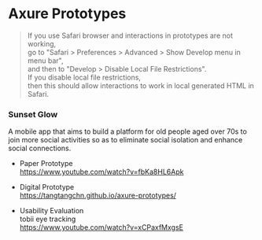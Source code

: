 # Axure Prototypes

> If you use Safari browser and interactions in prototypes are not working,  
> go to "Safari > Preferences > Advanced > Show Develop menu in menu bar",  
> and then to "Develop > Disable Local File Restrictions".  
> If you disable local file restrictions,  
> then this should allow interactions to work in local generated HTML in Safari.

### Sunset Glow

A mobile app that aims to build a platform for old people aged over 70s to join more social activities so as to eliminate social isolation and enhance social connections.

* Paper Prototype  
https://www.youtube.com/watch?v=fbKa8HL6Apk

* Digital Prototype  
https://tangtangchn.github.io/axure-prototypes/

* Usability Evaluation  
tobii eye tracking  
https://www.youtube.com/watch?v=xCPaxfMxgsE

